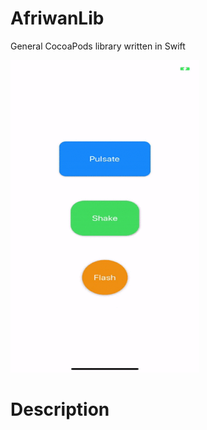 # AfriwanLib
General CocoaPods library written in Swift

[<img src="https://github.com/AfriwanAhda/AfriwanLib/blob/master/images/demo.gif" width="301.932" height="500" alt="Afriwan Ahda"/>](https://diponten.com)

# Description


